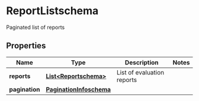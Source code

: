 

# ReportListschema

Paginated list of reports

## Properties

| Name | Type | Description | Notes |
|------------ | ------------- | ------------- | -------------|
|**reports** | [**List&lt;Reportschema&gt;**](Reportschema.md) | List of evaluation reports |  |
|**pagination** | [**PaginationInfoschema**](PaginationInfoschema.md) |  |  |



